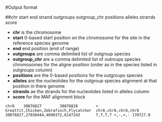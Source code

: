 #Output format


##chr    start	end	strand	outgroups	outgroup_chr positions  alleles strands score
	
- **chr** is the chromosome
- **start** 0-based start position on the chromosome for the site in the reference species genome
- **end** end position (end of range)
- **outgroups** are comma delimited list of outgroup species
- **outgroup_chr** are a comma delimited list of outroups species chromosomes for the aligne position (order as in the species listed in outgroups column)
- **positions** are the 0-based positions for the outgroups species 
- **alleles** are the nucleotides for the outgroup species alignment at that position in there genome
- **strands** ae the strands for the nucleotides listed in alleles column
- **score** for the MAF alignment block

```
chr8    30876827        30876828        +       Greattit,Chicken,Zebrafinch,Flycatcher  chr8,chr8,chr8,chr8    30876827,27030444,4090372,6147243       T,T,T,T +,-,+,- 170727.0
```
